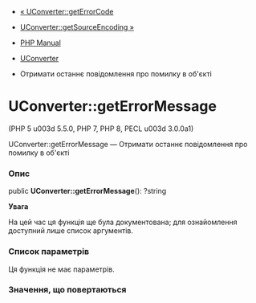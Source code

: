 - [« UConverter::getErrorCode](uconverter.geterrorcode.md)
- [UConverter::getSourceEncoding »](uconverter.getsourceencoding.md)

- [PHP Manual](index.md)
- [UConverter](class.uconverter.md)
- Отримати останнє повідомлення про помилку в об'єкті

# UConverter::getErrorMessage

(PHP 5 u003d 5.5.0, PHP 7, PHP 8, PECL u003d 3.0.0a1)

UConverter::getErrorMessage — Отримати останнє повідомлення про помилку в
об'єкті

### Опис

public **UConverter::getErrorMessage**(): ?string

**Увага**

На цей час ця функція ще була документована; для
ознайомлення доступний лише список аргументів.

### Список параметрів

Ця функція не має параметрів.

### Значення, що повертаються

